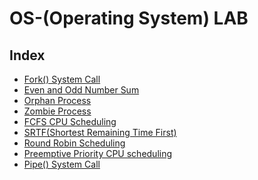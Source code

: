 # OS-(Operating System) LAB

## Index

  - [Fork() System Call](./codes/fork().c)
  - [Even and Odd Number Sum](./codes/Even_Odd_Sum.c)
  - [Orphan Process](./codes/Orphan_process.c)
  - [Zombie Process](./codes/Zombie_Process.c)
  - [FCFS CPU Scheduling](./codes/FCFS_using_Array.c)
  - [SRTF(Shortest Remaining Time First)](./codes/SRTF_using_Array.c)
  - [Round Robin Scheduling](./codes/Round_Robin.c)
  - [Preemptive Priority CPU scheduling](./codes/Preemptive_Priority_CPU_scheduling.c)
  - [Pipe() System Call](./codes/Pipe().c)
